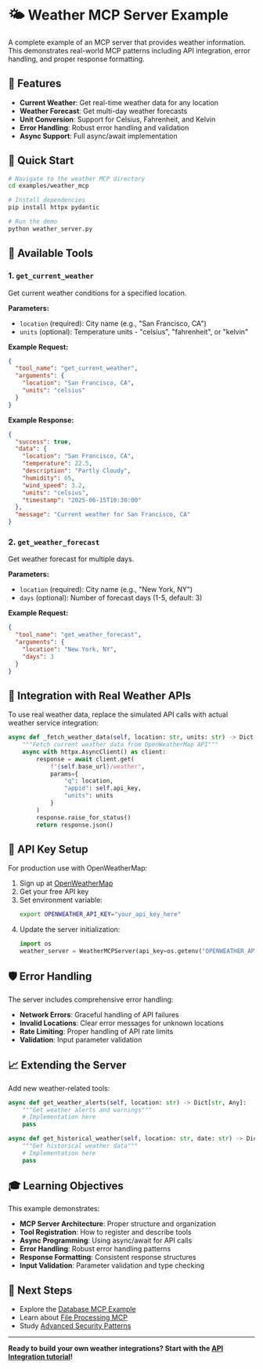 # 🌤️ Weather MCP Server Example

A complete example of an MCP server that provides weather information. This demonstrates real-world MCP patterns including API integration, error handling, and proper response formatting.

## 🎯 Features

- **Current Weather**: Get real-time weather data for any location
- **Weather Forecast**: Get multi-day weather forecasts
- **Unit Conversion**: Support for Celsius, Fahrenheit, and Kelvin
- **Error Handling**: Robust error handling and validation
- **Async Support**: Full async/await implementation

## 🚀 Quick Start

```bash
# Navigate to the weather MCP directory
cd examples/weather_mcp

# Install dependencies
pip install httpx pydantic

# Run the demo
python weather_server.py
```

## 🔧 Available Tools

### 1. `get_current_weather`
Get current weather conditions for a specified location.

**Parameters:**
- `location` (required): City name (e.g., "San Francisco, CA")
- `units` (optional): Temperature units - "celsius", "fahrenheit", or "kelvin"

**Example Request:**
```json
{
  "tool_name": "get_current_weather",
  "arguments": {
    "location": "San Francisco, CA",
    "units": "celsius"
  }
}
```

**Example Response:**
```json
{
  "success": true,
  "data": {
    "location": "San Francisco, CA",
    "temperature": 22.5,
    "description": "Partly Cloudy",
    "humidity": 65,
    "wind_speed": 3.2,
    "units": "celsius",
    "timestamp": "2025-06-15T10:30:00"
  },
  "message": "Current weather for San Francisco, CA"
}
```

### 2. `get_weather_forecast`
Get weather forecast for multiple days.

**Parameters:**
- `location` (required): City name (e.g., "New York, NY")
- `days` (optional): Number of forecast days (1-5, default: 3)

**Example Request:**
```json
{
  "tool_name": "get_weather_forecast",
  "arguments": {
    "location": "New York, NY",
    "days": 3
  }
}
```

## 🔗 Integration with Real Weather APIs

To use real weather data, replace the simulated API calls with actual weather service integration:

```python
async def _fetch_weather_data(self, location: str, units: str) -> Dict[str, Any]:
    """Fetch current weather data from OpenWeatherMap API"""
    async with httpx.AsyncClient() as client:
        response = await client.get(
            f"{self.base_url}/weather",
            params={
                "q": location,
                "appid": self.api_key,
                "units": units
            }
        )
        response.raise_for_status()
        return response.json()
```

## 🔑 API Key Setup

For production use with OpenWeatherMap:

1. Sign up at [OpenWeatherMap](https://openweathermap.org/api)
2. Get your free API key
3. Set environment variable:
   ```bash
   export OPENWEATHER_API_KEY="your_api_key_here"
   ```
4. Update the server initialization:
   ```python
   import os
   weather_server = WeatherMCPServer(api_key=os.getenv("OPENWEATHER_API_KEY"))
   ```

## 🛡️ Error Handling

The server includes comprehensive error handling:

- **Network Errors**: Graceful handling of API failures
- **Invalid Locations**: Clear error messages for unknown locations
- **Rate Limiting**: Proper handling of API rate limits
- **Validation**: Input parameter validation

## 📈 Extending the Server

Add new weather-related tools:

```python
async def get_weather_alerts(self, location: str) -> Dict[str, Any]:
    """Get weather alerts and warnings"""
    # Implementation here
    pass

async def get_historical_weather(self, location: str, date: str) -> Dict[str, Any]:
    """Get historical weather data"""
    # Implementation here
    pass
```

## 🎓 Learning Objectives

This example demonstrates:

- **MCP Server Architecture**: Proper structure and organization
- **Tool Registration**: How to register and describe tools
- **Async Programming**: Using async/await for API calls
- **Error Handling**: Robust error handling patterns
- **Response Formatting**: Consistent response structures
- **Input Validation**: Parameter validation and type checking

## 🚀 Next Steps

- Explore the [Database MCP Example](../database_manager/)
- Learn about [File Processing MCP](../file_processor/)
- Study [Advanced Security Patterns](../../notebooks/advanced/13_security_auth.ipynb)

---

**Ready to build your own weather integrations? Start with the [API Integration tutorial](../../notebooks/intermediate/07_api_integration.ipynb)!** 
